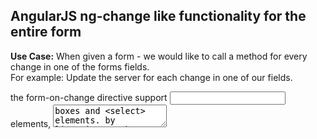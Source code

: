## AngularJS ng-change like functionality for the entire form

<b>Use Case:</b> When given a form - we would like to call a method for every change in one of the forms fields.<br>
For example: Update the server for each change in one of our fields.

the form-on-change directive support <input> elements, <textarea> boxes and <select> elements.
by listening to the 'change' event so according to [JQuery documentation](http://api.jquery.com/change/):

> The change event is sent to an element when its value changes. 
> This event is limited to input elements, textarea boxes and select elements. For select boxes, checkboxes, and radio buttons, the event is fired immediately when the user makes a selection with the mouse, but for the other element types the event is deferred until the element loses focus.

### Install
```
bower install form-on-change
```
### Usage
Add form-on-change.js to list of scripts:
```javascript
<script src="bower_components/form-on-change/form-on-change.js"></script>
```

Add module dependency
```javascript
angular.module('your-app-name', ['chenop.form-on-change']);
```
In your HTML it should look something like that:
```html
<form name="form1" form-on-change="doSomething()">
  <input ng-model="formData.a">
  <input ng-model="formData.b">
</form>
```
